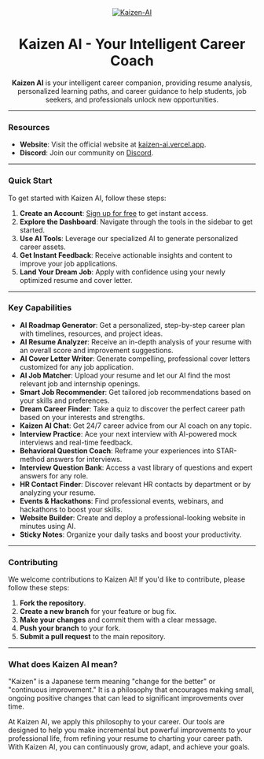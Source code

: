 
<div align="center">
  <a href="https://kaizen-ai.vercel.app/">
    <img src="/home/user/studio/KaizenAiCoverimg.png" alt="Kaizen-AI" />
  </a>
</div>

<div align="center">

# Kaizen AI - Your Intelligent Career Coach

**Kaizen AI** is your intelligent career companion, providing resume analysis, personalized learning paths, and career guidance to help students, job seekers, and professionals unlock new opportunities.

</div>

---

### Resources

- **Website**: Visit the official website at [kaizen-ai.vercel.app](https://kaizen-ai.vercel.app/).
- **Discord**: Join our community on [Discord](https://discord.com/invite/fM4sSj22).

---

### Quick Start

To get started with Kaizen AI, follow these steps:

1.  **Create an Account**: [Sign up for free](https://kaizen-ai.vercel.app/sign-up) to get instant access.
2.  **Explore the Dashboard**: Navigate through the tools in the sidebar to get started.
3.  **Use AI Tools**: Leverage our specialized AI to generate personalized career assets.
4.  **Get Instant Feedback**: Receive actionable insights and content to improve your job applications.
5.  **Land Your Dream Job**: Apply with confidence using your newly optimized resume and cover letter.

---

### Key Capabilities

-   **AI Roadmap Generator**: Get a personalized, step-by-step career plan with timelines, resources, and project ideas.
-   **AI Resume Analyzer**: Receive an in-depth analysis of your resume with an overall score and improvement suggestions.
-   **AI Cover Letter Writer**: Generate compelling, professional cover letters customized for any job application.
-   **AI Job Matcher**: Upload your resume and let our AI find the most relevant job and internship openings.
-   **Smart Job Recommender**: Get tailored job recommendations based on your skills and preferences.
-   **Dream Career Finder**: Take a quiz to discover the perfect career path based on your interests and strengths.
-   **Kaizen AI Chat**: Get 24/7 career advice from our AI coach on any topic.
-   **Interview Practice**: Ace your next interview with AI-powered mock interviews and real-time feedback.
-   **Behavioral Question Coach**: Reframe your experiences into STAR-method answers for interviews.
-   **Interview Question Bank**: Access a vast library of questions and expert answers for any role.
-   **HR Contact Finder**: Discover relevant HR contacts by department or by analyzing your resume.
-   **Events & Hackathons**: Find professional events, webinars, and hackathons to boost your skills.
-   **Website Builder**: Create and deploy a professional-looking website in minutes using AI.
-   **Sticky Notes**: Organize your daily tasks and boost your productivity.

---

### Contributing

We welcome contributions to Kaizen AI! If you'd like to contribute, please follow these steps:

1.  **Fork the repository**.
2.  **Create a new branch** for your feature or bug fix.
3.  **Make your changes** and commit them with a clear message.
4.  **Push your branch** to your fork.
5.  **Submit a pull request** to the main repository.

---

### What does Kaizen AI mean?

"Kaizen" is a Japanese term meaning "change for the better" or "continuous improvement." It is a philosophy that encourages making small, ongoing positive changes that can lead to significant improvements over time.

At Kaizen AI, we apply this philosophy to your career. Our tools are designed to help you make incremental but powerful improvements to your professional life, from refining your resume to charting your career path. With Kaizen AI, you can continuously grow, adapt, and achieve your goals.
